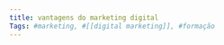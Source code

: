 ```yaml
---
title: vantagens do marketing digital
Tags: #marketing, #[[digital marketing]], #formação
---
```


##